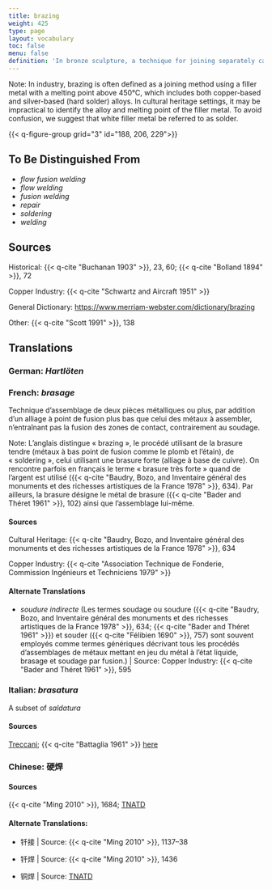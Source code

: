 ```yaml
---
title: brazing
weight: 425
type: page
layout: vocabulary
toc: false
menu: false
definition: 'In bronze sculpture, a technique for joining separately cast parts or repairs or filling casting defects by localized addition of a molten copper alloy of slightly lower melting temperature than that of the cast. Unlike in welding, the contact zones of the sections to be joined are not brought to a molten stage.'
---
```


<div class="backmatter">

Note: In industry, brazing is often defined as a joining method using a filler metal with a melting point above 450°C, which includes both copper-based and silver-based (hard solder) alloys. In cultural heritage settings, it may be impractical to identify the alloy and melting point of the filler metal. To avoid confusion, we suggest that white filler metal be referred to as solder.

</div>

{{< q-figure-group grid="3" id="188, 206, 229">}}

## To Be Distinguished From

- *flow fusion welding*
- *flow welding*
- *fusion welding*
- *repair*
- *soldering*
- *welding*

## Sources

Historical: {{< q-cite "Buchanan 1903" >}}, 23, 60; {{< q-cite "Bolland 1894" >}}, 72

Copper Industry: {{< q-cite "Schwartz and Aircraft 1951" >}}

General Dictionary: <https://www.merriam-webster.com/dictionary/brazing>

Other: {{< q-cite "Scott 1991" >}}, 138

## Translations

<div class="accordion">

### **German**: *Hartlöten*

### **French**: *brasage*

Technique d’assemblage de deux pièces métalliques ou plus, par addition d’un alliage à point de fusion plus bas que celui des métaux à assembler, n’entraînant pas la fusion des zones de contact, contrairement au soudage.

<div class="backmatter">

Note: L’anglais distingue « brazing », le procédé utilisant de la brasure tendre (métaux à bas point de fusion comme le plomb et l’étain), de « soldering », celui utilisant une brasure forte (alliage à base de cuivre). On rencontre parfois en français le terme « brasure très forte » quand de l’argent est utilisé ({{< q-cite "Baudry, Bozo, and Inventaire général des monuments et des richesses artistiques de la France 1978" >}}, 634). Par ailleurs, la brasure désigne le métal de brasure ({{< q-cite "Bader and Théret 1961" >}}, 102) ainsi que l’assemblage lui-même.

</div>

#### Sources

Cultural Heritage: {{< q-cite "Baudry, Bozo, and Inventaire général des monuments et des richesses artistiques de la France 1978" >}}, 634

Copper Industry: {{< q-cite "Association Technique de Fonderie, Commission Ingénieurs et Techniciens 1979" >}}

#### Alternate Translations

- *soudure indirecte* (Les termes soudage ou soudure ({{< q-cite "Baudry, Bozo, and Inventaire général des monuments et des richesses artistiques de la France 1978" >}}, 634; {{< q-cite "Bader and Théret 1961" >}}) et souder ({{< q-cite "Félibien 1690" >}}, 757) sont souvent employés comme termes génériques décrivant tous les procédés d’assemblages de métaux mettant en jeu du métal à l’état liquide, brasage et soudage par fusion.) | Source: Copper Industry: {{< q-cite "Bader and Théret 1961" >}}, 595

### **Italian**: *brasatura*

A subset of *saldatura*

#### Sources

[Treccani](http://www.treccani.it/vocabolario/brasatura/); {{< q-cite "Battaglia 1961" >}} [here](http://www.gdli.it/pdf_viewer/Scripts/pdf.js/web/viewer.asp?file=/PDF/GDLI02/GDLI_02_ocr_364.pdf&parola=brasatura)

### **Chinese**: 硬焊

#### Sources
{{< q-cite "Ming 2010" >}}, 1684; [TNATD](https://terms.naer.edu.tw/detail/637816?index=1)

#### Alternate Translations:

- 钎接 | Source: {{< q-cite "Ming 2010" >}}, 1137–38

- 钎焊 | Source: {{< q-cite "Ming 2010" >}}, 1436

- 铜焊 | Source: [TNATD](https://terms.naer.edu.tw/detail/637816/?index=1)

</div>
